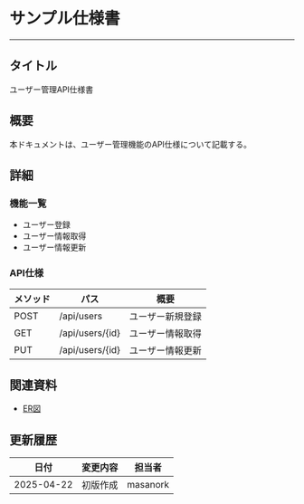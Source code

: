 # サンプル仕様書

---
## タイトル
ユーザー管理API仕様書

## 概要
本ドキュメントは、ユーザー管理機能のAPI仕様について記載する。

## 詳細
### 機能一覧
- ユーザー登録
- ユーザー情報取得
- ユーザー情報更新

### API仕様
| メソッド | パス | 概要 |
| ------- | ---- | ---- |
| POST | /api/users | ユーザー新規登録 |
| GET | /api/users/{id} | ユーザー情報取得 |
| PUT | /api/users/{id} | ユーザー情報更新 |

## 関連資料
- [ER図](er_diagram.png)

## 更新履歴
| 日付 | 変更内容 | 担当者 |
| ---- | -------- | ------ |
| 2025-04-22 | 初版作成 | masanork |
